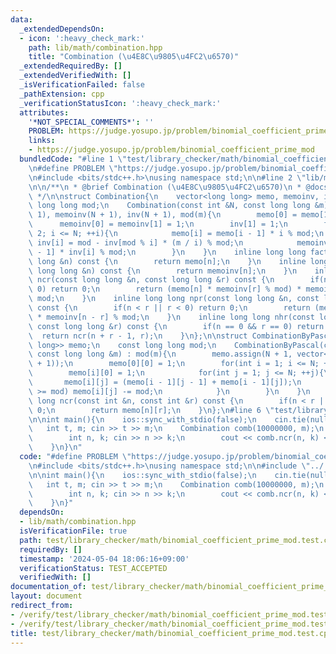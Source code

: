 ```yaml
---
data:
  _extendedDependsOn:
  - icon: ':heavy_check_mark:'
    path: lib/math/combination.hpp
    title: "Combination (\u4E8C\u9805\u4FC2\u6570)"
  _extendedRequiredBy: []
  _extendedVerifiedWith: []
  _isVerificationFailed: false
  _pathExtension: cpp
  _verificationStatusIcon: ':heavy_check_mark:'
  attributes:
    '*NOT_SPECIAL_COMMENTS*': ''
    PROBLEM: https://judge.yosupo.jp/problem/binomial_coefficient_prime_mod
    links:
    - https://judge.yosupo.jp/problem/binomial_coefficient_prime_mod
  bundledCode: "#line 1 \"test/library_checker/math/binomial_coefficient_prime_mod.test.cpp\"\
    \n#define PROBLEM \"https://judge.yosupo.jp/problem/binomial_coefficient_prime_mod\"\
    \n#include <bits/stdc++.h>\nusing namespace std;\n\n#line 2 \"lib/math/combination.hpp\"\
    \n\n/**\n * @brief Combination (\u4E8C\u9805\u4FC2\u6570)\n * @docs docs/math/combination.md\n\
    \ */\n\nstruct Combination{\n    vector<long long> memo, memoinv, inv;\n    const\
    \ long long mod;\n    Combination(const int &N, const long long &m) : memo(N +\
    \ 1), memoinv(N + 1), inv(N + 1), mod(m){\n        memo[0] = memo[1] = 1;\n  \
    \      memoinv[0] = memoinv[1] = 1;\n        inv[1] = 1;\n        for(int i =\
    \ 2; i <= N; ++i){\n            memo[i] = memo[i - 1] * i % mod;\n           \
    \ inv[i] = mod - inv[mod % i] * (m / i) % mod;\n            memoinv[i] = memoinv[i\
    \ - 1] * inv[i] % mod;\n        }\n    }\n    inline long long fact(const long\
    \ long &n) const {\n        return memo[n];\n    }\n    inline long long factinv(const\
    \ long long &n) const {\n        return memoinv[n];\n    }\n    inline long long\
    \ ncr(const long long &n, const long long &r) const {\n        if(n < r || r <\
    \ 0) return 0;\n        return (memo[n] * memoinv[r] % mod) * memoinv[n - r] %\
    \ mod;\n    }\n    inline long long npr(const long long &n, const long long &r)\
    \ const {\n        if(n < r || r < 0) return 0;\n        return (memo[n] % mod)\
    \ * memoinv[n - r] % mod;\n    }\n    inline long long nhr(const long long &n,\
    \ const long long &r) const {\n        if(n == 0 && r == 0) return 1;\n      \
    \  return ncr(n + r - 1, r);\n    }\n};\n\nstruct CombinationByPascal{\n    vector<vector<long\
    \ long>> memo;\n    const long long mod;\n    CombinationByPascal(const int &N,\
    \ const long long &m) : mod(m){\n        memo.assign(N + 1, vector<long long>(N\
    \ + 1));\n        memo[0][0] = 1;\n        for(int i = 1; i <= N; ++i){\n    \
    \        memo[i][0] = 1;\n            for(int j = 1; j <= N; ++j){\n         \
    \       memo[i][j] = (memo[i - 1][j - 1] + memo[i - 1][j]);\n                if(memo[i][j]\
    \ >= mod) memo[i][j] -= mod;\n            }\n        }\n    }\n    inline long\
    \ long ncr(const int &n, const int &r) const {\n        if(n < r || r < 0) return\
    \ 0;\n        return memo[n][r];\n    }\n};\n#line 6 \"test/library_checker/math/binomial_coefficient_prime_mod.test.cpp\"\
    \n\nint main(){\n    ios::sync_with_stdio(false);\n    cin.tie(nullptr);\n\n \
    \   int t, m; cin >> t >> m;\n    Combination comb(10000000, m);\n    while(t--){\n\
    \        int n, k; cin >> n >> k;\n        cout << comb.ncr(n, k) << \"\\n\";\n\
    \    }\n}\n"
  code: "#define PROBLEM \"https://judge.yosupo.jp/problem/binomial_coefficient_prime_mod\"\
    \n#include <bits/stdc++.h>\nusing namespace std;\n\n#include \"../../../lib/math/combination.hpp\"\
    \n\nint main(){\n    ios::sync_with_stdio(false);\n    cin.tie(nullptr);\n\n \
    \   int t, m; cin >> t >> m;\n    Combination comb(10000000, m);\n    while(t--){\n\
    \        int n, k; cin >> n >> k;\n        cout << comb.ncr(n, k) << \"\\n\";\n\
    \    }\n}"
  dependsOn:
  - lib/math/combination.hpp
  isVerificationFile: true
  path: test/library_checker/math/binomial_coefficient_prime_mod.test.cpp
  requiredBy: []
  timestamp: '2024-05-04 18:06:16+09:00'
  verificationStatus: TEST_ACCEPTED
  verifiedWith: []
documentation_of: test/library_checker/math/binomial_coefficient_prime_mod.test.cpp
layout: document
redirect_from:
- /verify/test/library_checker/math/binomial_coefficient_prime_mod.test.cpp
- /verify/test/library_checker/math/binomial_coefficient_prime_mod.test.cpp.html
title: test/library_checker/math/binomial_coefficient_prime_mod.test.cpp
---
```

